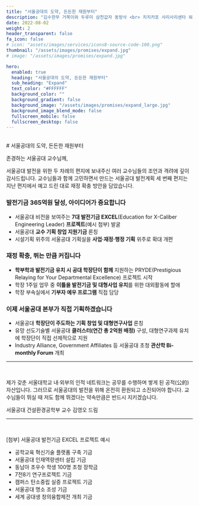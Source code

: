 ```yaml
---
title: "서울공대의 도약, 든든한 재원부터"
description: "김수한무 거북이와 두루미 삼천갑자 동방삭 <br> 치치카포 사리사리센타 워리워리 세브리깡 무두셀라"
date: 2022-08-02
weight: 2
header_transparent: false
fa_icon: false
# icon: "assets/images/services/icons8-source-code-100.png"
thumbnail: "/assets/images/promises/expand.jpg"
# image: "/assets/images/promises/expand.jpg"

hero:
  enabled: true
  heading: "서울공대의 도약, 든든한 재원부터"
  sub_heading: "Expand"
  text_color: "#FFFFFF"
  background_color: ""
  background_gradient: false
  background_image: "/assets/images/promises/expand_large.jpg"
  background_image_blend_mode: false
  fullscreen_mobile: false
  fullscreen_desktop: false
---
```


<br>
# 서울공대의 도약, 든든한 재원부터

존경하는 서울공대 교수님께,

서울공대 발전을 위한 두 차례의 편지에 보내주신 여러 교수님들의 조언과 격려에 깊이 감사드립니다. 교수님들과 함께 고민하면서 만드는 서울공대 발전계획 세 번째 편지는 지난 편지에서 예고 드린 대로 재정 확충 방안을 담았습니다.

### 발전기금 365억원 달성, 아이디어가 중요합니다

- 서울공대 비전을 보여주는 <b>7대 발전기금 EXCEL</b>(Education for X-Caliber Engineering Leader) <b>프로젝트</b>(예시 첨부) 발굴
- 서울공대 <b>교수 기획 창업 지원기금</b> 론칭
- 시설기획 위주의 서울공대 기획실을 <b>사업·재정·행정 기획</b> 위주로 확대 개편

### 재정 확충, 뛰는 만큼 커집니다

- <b>학부학과 발전기금 유치 시 공대 학장단이 함께</b> 지원하는 PRYDE(Prestigious Relaying for Your Departmental Excellence) 프로젝트 시작
- 학장 1주일 업무 중 <b>이틀을 발전기금 및 대형사업 유치</b>를 위한 대외활동에 할애
- 학장 부속실에서 <b>기부자 예우 프로그램</b> 직접 담당

### 이제 서울공대 본부가 직접 기획하겠습니다

- 서울공대 <b>학장단이 주도하는 기획 창업 및 대형연구사업</b> 론칭
- 유망 선도기술별 서울공대 <b>클러스터(연간 총 2억원 배정)</b> 구성, 대형연구과제 유치에 학장단이 직접 선제적으로 지원 
- Industry Alliance, Government Affiliates 등 서울공대 초청 <b>관산학 Bi-monthly Forum</b> 개최

---

<br>

제가 갖춘 서울대학교 내·외부의 인적 네트워크는 공무를 수행하며 쌓게 된 공적(公的) 자산입니다. 그러므로 서울공대의 발전을 위해 온전히 환원되고 소진되어야 합니다. 교수님들이 뛰실 때 저도 함께 뛰겠다는 약속만큼은 반드시 지키겠습니다.

서울공대 건설환경공학부 교수 김영오 드림

---

<br>

[첨부] 서울공대 발전기금 EXCEL 프로젝트 예시

- 공학교육 혁신기술 플랫폼 구축 기금
- 서울공대 인재역량센터 설립 기금
- 동남아 초우수 학생 100명 초청 장학금
- 7전8기 연구프로젝트 기금
- 캠퍼스 탄소중립 실증 프로젝트 기금
- 서울공대 명소 조성 기금
- 세계 공대생 창의융합제전 개최 기금